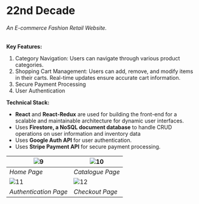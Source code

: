 # 22nd Decade

###### An E-commerce Fashion Retail Website.

**Key Features:**

1. Category Navigation: Users can navigate through various product categories.
2. Shopping Cart Management: Users can add, remove, and modify items in their carts. Real-time updates ensure accurate cart information.
3. Secure Payment Processing
4. User Authentication

**Technical Stack:**

- **React** and **React-Redux** are used for building the front-end for a scalable and maintainable architecture for dynamic user interfaces.
- Uses **Firestore, a NoSQL document database** to handle CRUD operations on user information and inventory data
- Uses **Google Auth API** for user authentication.
- Uses **Stripe Payment API** for secure payment processing.

| ![9](https://github.com/kristyrath/22nd-decade/assets/88480572/e8bcae50-57e2-4a67-b754-46d23ab25099) | ![10](https://github.com/kristyrath/22nd-decade/assets/88480572/fd41ae74-a19f-4592-ad76-c51289b0602a) |
| --------------------------------------------------------------------------------------------------------- | --------------------------------------------------------------------------------------------------------- |
| *Home Page*                                                                                               | *Catalogue Page*                                                                                          |
| ![11](https://github.com/kristyrath/22nd-decade/assets/88480572/01d0d6d1-c296-4b67-be4d-09c697afc9c9) | ![12](https://github.com/kristyrath/22nd-decade/assets/88480572/a74f8dc2-a8b8-4e05-befd-8e7fe77aa5fd) |
| *Authentication Page*                                                                                     | *Checkout Page*                                                                                           |
